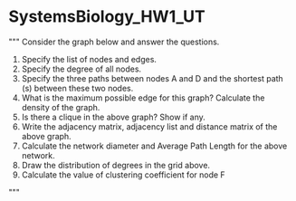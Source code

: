 # SystemsBiology_HW1_UT
"""
Consider the graph below and answer the questions.
1. Specify the list of nodes and edges.
2. Specify the degree of all nodes.
3. Specify the three paths between nodes A and D and the shortest path (s) between these two nodes.
4. What is the maximum possible edge for this graph? Calculate the density of the graph.
5. Is there a clique in the above graph? Show if any.
6. Write the adjacency matrix, adjacency list and distance matrix of the above graph.
7. Calculate the network diameter and Average Path Length for the above network.
8. Draw the distribution of degrees in the grid above.
9. Calculate the value of clustering coefficient for node F

"""
